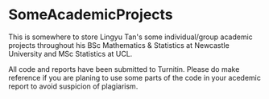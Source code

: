 # SomeAcademicProjects

This is somewhere to store Lingyu Tan's some individual/group academic projects throughout his BSc Mathematics & Statistics at Newcastle University and MSc Statistics at UCL.

All code and reports have been submitted to Turnitin. Please do make reference if you are planing to use some parts of the code in your acedemic report to avoid suspicion of plagiarism.
